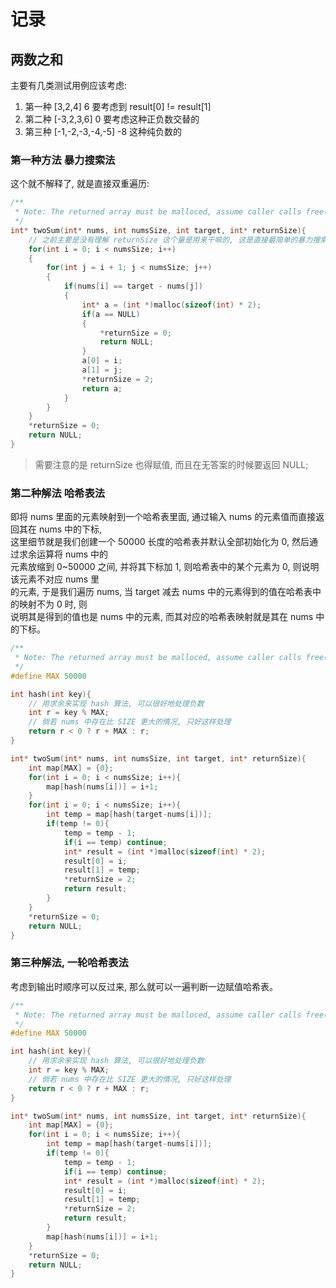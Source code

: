 # 记录

## 两数之和

主要有几类测试用例应该考虑:  
1. 第一种 [3,2,4] 6 要考虑到 result[0] != result[1]
2. 第二种 [-3,2,3,6] 0 要考虑这种正负数交替的
3. 第三种 [-1,-2,-3,-4,-5] -8 这种纯负数的

### 第一种方法 暴力搜索法

这个就不解释了, 就是直接双重遍历:

``` c
/**
 * Note: The returned array must be malloced, assume caller calls free().
 */
int* twoSum(int* nums, int numsSize, int target, int* returnSize){
    // 之前主要是没有理解 returnSize 这个量是用来干嘛的, 这是直接最简单的暴力搜索的方法啦, 唉没办法咯, 只能想到这个。
    for(int i = 0; i < numsSize; i++)
    {
        for(int j = i + 1; j < numsSize; j++)
        {
            if(nums[i] == target - nums[j])
            {
                int* a = (int *)malloc(sizeof(int) * 2);
                if(a == NULL)
                {
                    *returnSize = 0;
                    return NULL;
                }
                a[0] = i;
                a[1] = j;
                *returnSize = 2;
                return a;
            }
        }
    }
    *returnSize = 0;
    return NULL;
}
```

>需要注意的是 returnSize 也得赋值, 而且在无答案的时候要返回 NULL;  

### 第二种解法 哈希表法

即将 nums 里面的元素映射到一个哈希表里面, 通过输入 nums 的元素值而直接返回其在 nums 中的下标,  
这里细节就是我们创建一个 50000 长度的哈希表并默认全部初始化为 0, 然后通过求余运算将 nums 中的  
元素放缩到 0~50000 之间, 并将其下标加 1, 则哈希表中的某个元素为 0, 则说明该元素不对应 nums 里  
的元素, 于是我们遍历 nums, 当 target 减去 nums 中的元素得到的值在哈希表中的映射不为 0 时, 则  
说明其是得到的值也是 nums 中的元素, 而其对应的哈希表映射就是其在 nums 中的下标。

``` c
/**
 * Note: The returned array must be malloced, assume caller calls free().
 */
#define MAX 50000

int hash(int key){
    // 用求余来实现 hash 算法, 可以很好地处理负数
    int r = key % MAX;
    // 倘若 nums 中存在比 SIZE 更大的情况, 只好这样处理
    return r < 0 ? r + MAX : r;
}

int* twoSum(int* nums, int numsSize, int target, int* returnSize){
    int map[MAX] = {0};
    for(int i = 0; i < numsSize; i++){
        map[hash(nums[i])] = i+1;
    }
    for(int i = 0; i < numsSize; i++){
        int temp = map[hash(target-nums[i])];
        if(temp != 0){
            temp = temp - 1;
            if(i == temp) continue;
            int* result = (int *)malloc(sizeof(int) * 2);
            result[0] = i;
            result[1] = temp;
            *returnSize = 2;
            return result;
        }
    }
    *returnSize = 0;
    return NULL;
}
```

### 第三种解法, 一轮哈希表法

考虑到输出时顺序可以反过来, 那么就可以一遍判断一边赋值哈希表。

``` c
/**
 * Note: The returned array must be malloced, assume caller calls free().
 */
#define MAX 50000

int hash(int key){
    // 用求余来实现 hash 算法, 可以很好地处理负数
    int r = key % MAX;
    // 倘若 nums 中存在比 SIZE 更大的情况, 只好这样处理
    return r < 0 ? r + MAX : r;
}

int* twoSum(int* nums, int numsSize, int target, int* returnSize){
    int map[MAX] = {0};
    for(int i = 0; i < numsSize; i++){
        int temp = map[hash(target-nums[i])];
        if(temp != 0){
            temp = temp - 1;
            if(i == temp) continue;
            int* result = (int *)malloc(sizeof(int) * 2);
            result[0] = i;
            result[1] = temp;
            *returnSize = 2;
            return result;
        }
        map[hash(nums[i])] = i+1;
    }
    *returnSize = 0;
    return NULL;
}
```